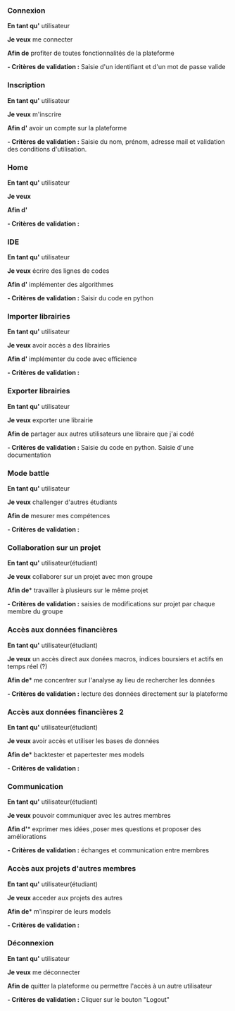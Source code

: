 ### Connexion 
**En tant qu'** utilisateur

**Je veux** me connecter 

**Afin de** profiter de toutes fonctionnalités de la plateforme 

**- Critères de validation :**
Saisie d'un identifiant et d'un mot de passe valide

### Inscription 
**En tant qu'** utilisateur

**Je veux** m'inscrire

**Afin d'** avoir un compte sur la plateforme 

**- Critères de validation :**
Saisie du nom, prénom, adresse mail et validation des conditions d'utilisation.

### Home
**En tant qu'** utilisateur

**Je veux** 

**Afin d'** 

**- Critères de validation :**

### IDE
**En tant qu'** utilisateur

**Je veux** écrire des lignes de codes 

**Afin d'** implémenter des algorithmes

**- Critères de validation :**
Saisir du code en python

### Importer librairies 
**En tant qu'** utilisateur

**Je veux** avoir accès a des librairies 

**Afin d'** implémenter du code avec efficience 

**- Critères de validation :**


### Exporter librairies
**En tant qu'** utilisateur

**Je veux** exporter une librairie 

**Afin de** partager aux autres utilisateurs une libraire que j'ai codé

**- Critères de validation :**
Saisie du code en python. Saisie d'une documentation

### Mode battle
**En tant qu'** utilisateur

**Je veux** challenger d'autres étudiants

**Afin de** mesurer mes compétences 

**- Critères de validation :**

### Collaboration sur un projet
**En tant qu'** utilisateur(étudiant)

**Je veux** collaborer sur un projet avec mon groupe 

**Afin de*** travailler à plusieurs sur le même projet

**- Critères de validation :** saisies de modifications sur projet par chaque membre du groupe


### Accès aux données financières
**En tant qu'** utilisateur(étudiant)

**Je veux** un accès direct aux donées macros, indices boursiers et actifs en temps réel (?) 

**Afin de*** me concentrer sur l'analyse ay lieu de rechercher les données

**- Critères de validation :** lecture des données directement sur la plateforme

### Accès aux données financières 2
**En tant qu'** utilisateur(étudiant)

**Je veux** avoir accès et utiliser les bases de données

**Afin de*** backtester et papertester mes models

**- Critères de validation :** 

### Communication
**En tant qu'** utilisateur(étudiant)

**Je veux** pouvoir communiquer avec les autres membres 

**Afin d'*** exprimer mes idées ,poser mes questions et proposer des améliorations

**- Critères de validation :** échanges et communication entre membres


### Accès aux projets d'autres membres
**En tant qu'** utilisateur(étudiant)

**Je veux** acceder aux projets des autres 

**Afin de*** m'inspirer de leurs models 

**- Critères de validation :** 

### Déconnexion 
**En tant qu'** utilisateur

**Je veux** me déconnecter 

**Afin de** quitter la plateforme ou permettre l'accès à un autre utilisateur

**- Critères de validation :**
Cliquer sur le bouton "Logout"

